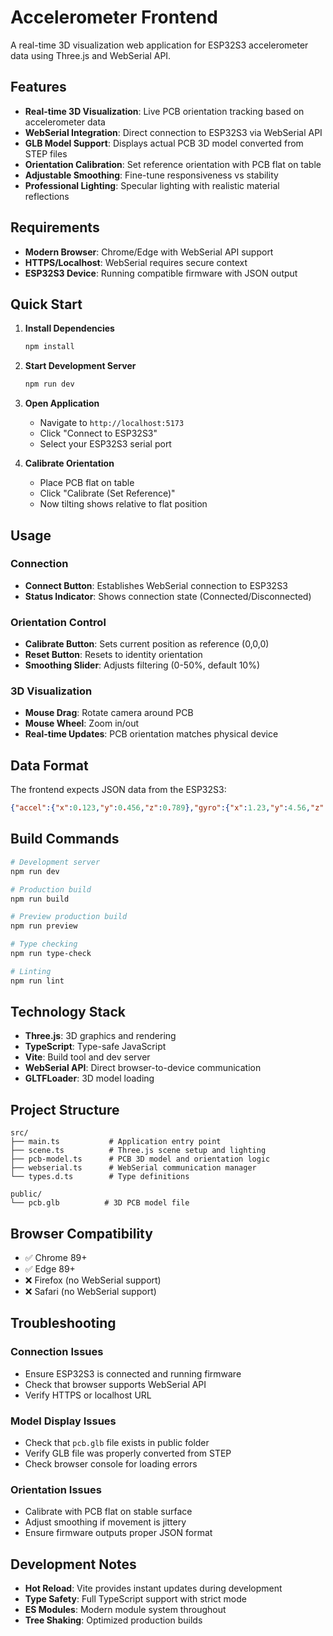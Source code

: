 # Accelerometer Frontend

A real-time 3D visualization web application for ESP32S3 accelerometer data using Three.js and WebSerial API.

## Features

- **Real-time 3D Visualization**: Live PCB orientation tracking based on accelerometer data
- **WebSerial Integration**: Direct connection to ESP32S3 via WebSerial API
- **GLB Model Support**: Displays actual PCB 3D model converted from STEP files
- **Orientation Calibration**: Set reference orientation with PCB flat on table
- **Adjustable Smoothing**: Fine-tune responsiveness vs stability
- **Professional Lighting**: Specular lighting with realistic material reflections

## Requirements

- **Modern Browser**: Chrome/Edge with WebSerial API support
- **HTTPS/Localhost**: WebSerial requires secure context
- **ESP32S3 Device**: Running compatible firmware with JSON output

## Quick Start

1. **Install Dependencies**
   ```bash
   npm install
   ```

2. **Start Development Server**
   ```bash
   npm run dev
   ```

3. **Open Application**
   - Navigate to `http://localhost:5173`
   - Click "Connect to ESP32S3"
   - Select your ESP32S3 serial port

4. **Calibrate Orientation**
   - Place PCB flat on table
   - Click "Calibrate (Set Reference)"
   - Now tilting shows relative to flat position

## Usage

### Connection
- **Connect Button**: Establishes WebSerial connection to ESP32S3
- **Status Indicator**: Shows connection state (Connected/Disconnected)

### Orientation Control
- **Calibrate Button**: Sets current position as reference (0,0,0)
- **Reset Button**: Resets to identity orientation
- **Smoothing Slider**: Adjusts filtering (0-50%, default 10%)

### 3D Visualization
- **Mouse Drag**: Rotate camera around PCB
- **Mouse Wheel**: Zoom in/out
- **Real-time Updates**: PCB orientation matches physical device

## Data Format

The frontend expects JSON data from the ESP32S3:
```json
{"accel":{"x":0.123,"y":0.456,"z":0.789},"gyro":{"x":1.23,"y":4.56,"z":7.89},"temp":25.4}
```

## Build Commands

```bash
# Development server
npm run dev

# Production build  
npm run build

# Preview production build
npm run preview

# Type checking
npm run type-check

# Linting
npm run lint
```

## Technology Stack

- **Three.js**: 3D graphics and rendering
- **TypeScript**: Type-safe JavaScript
- **Vite**: Build tool and dev server
- **WebSerial API**: Direct browser-to-device communication
- **GLTFLoader**: 3D model loading

## Project Structure

```
src/
├── main.ts           # Application entry point
├── scene.ts          # Three.js scene setup and lighting
├── pcb-model.ts      # PCB 3D model and orientation logic
├── webserial.ts      # WebSerial communication manager
└── types.d.ts        # Type definitions

public/
└── pcb.glb          # 3D PCB model file
```

## Browser Compatibility

- ✅ Chrome 89+
- ✅ Edge 89+  
- ❌ Firefox (no WebSerial support)
- ❌ Safari (no WebSerial support)

## Troubleshooting

### Connection Issues
- Ensure ESP32S3 is connected and running firmware
- Check that browser supports WebSerial API
- Verify HTTPS or localhost URL

### Model Display Issues
- Check that `pcb.glb` file exists in public folder
- Verify GLB file was properly converted from STEP
- Check browser console for loading errors

### Orientation Issues
- Calibrate with PCB flat on stable surface
- Adjust smoothing if movement is jittery
- Ensure firmware outputs proper JSON format

## Development Notes

- **Hot Reload**: Vite provides instant updates during development
- **Type Safety**: Full TypeScript support with strict mode
- **ES Modules**: Modern module system throughout
- **Tree Shaking**: Optimized production builds